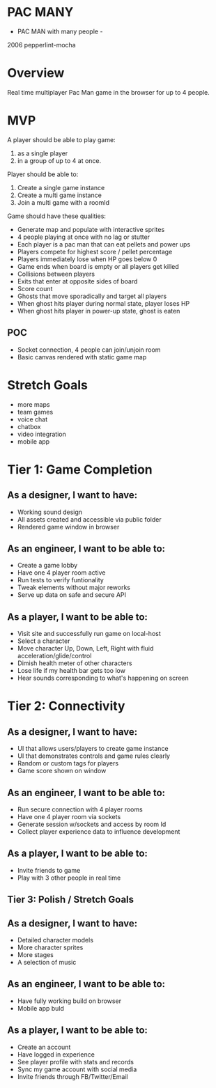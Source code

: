 # PAC MANY

- PAC MAN with many people -

2006 pepperlint-mocha

# Overview

Real time multiplayer Pac Man game in the browser for up to 4 people.

# MVP

A player should be able to play game:

1. as a single player
2. in a group of up to 4 at once.

Player should be able to:

1. Create a single game instance
2. Create a multi game instance
3. Join a multi game with a roomId

Game should have these qualities:

- Generate map and populate with interactive sprites
- 4 people playing at once with no lag or stutter
- Each player is a pac man that can eat pellets and power ups
- Players compete for highest score / pellet percentage
- Players immediately lose when HP goes below 0
- Game ends when board is empty or all players get killed
- Collisions between players
- Exits that enter at opposite sides of board
- Score count
- Ghosts that move sporadically and target all players
- When ghost hits player during normal state, player loses HP
- When ghost hits player in power-up state, ghost is eaten

## POC

- Socket connection, 4 people can join/unjoin room
- Basic canvas rendered with static game map

# Stretch Goals

- more maps
- team games
- voice chat
- chatbox
- video integration
- mobile app

# Tier 1: Game Completion

## As a designer, I want to have:

- Working sound design
- All assets created and accessible via public folder
- Rendered game window in browser

## As an engineer, I want to be able to:

- Create a game lobby
- Have one 4 player room active
- Run tests to verify funtionality
- Tweak elements without major reworks
- Serve up data on safe and secure API

## As a player, I want to be able to:

- Visit site and successfully run game on local-host
- Select a character
- Move character Up, Down, Left, Right with fluid acceleration/glide/control
- Dimish health meter of other characters
- Lose life if my health bar gets too low
- Hear sounds corresponding to what's happening on screen

# Tier 2: Connectivity

## As a designer, I want to have:

- UI that allows users/players to create game instance
- UI that demonstrates controls and game rules clearly
- Random or custom tags for players
- Game score shown on window

## As an engineer, I want to be able to:

- Run secure connection with 4 player rooms
- Have one 4 player room via sockets
- Generate session w/sockets and access by room Id
- Collect player experience data to influence development

## As a player, I want to be able to:

- Invite friends to game
- Play with 3 other people in real time

## Tier 3: Polish / Stretch Goals

## As a designer, I want to have:

- Detailed character models
- More character sprites
- More stages
- A selection of music

## As an engineer, I want to be able to:

- Have fully working build on browser
- Mobile app buld

## As a player, I want to be able to:

- Create an account
- Have logged in experience
- See player profile with stats and records
- Sync my game account with social media
- Invite friends through FB/Twitter/Email
